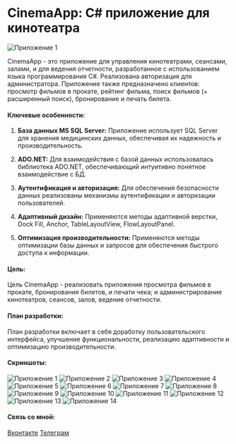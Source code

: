 # CinemaApp: C# приложение для кинотеатра

![Приложение 1](screenshots/kino.ico)
  
  CinemaApp - это приложение для управления кинотеатрами, сеансами, залами, и для ведения отчетности, разработанное с использованием языка программирования C#. Реализована авторизация для администратора. Приложение также предназначено клиентов: просмотр фильмов в прокате, рейтинг фильма, поиск фильмов (+ расширенный поиск), бронирование и печать билета.
  
  </div>
</div>

#### Ключевые особенности:

1. **База данных MS SQL Server:** Приложение использует SQL Server для хранения медицинских данных, обеспечивая их надежность и производительность.

2. **ADO.NET:** Для взаимодействия с базой данных использовалась библиотека ADO.NET, обеспечивающий интуитивно понятное взаимодействие с БД.

3. **Аутентификация и авторизация:** Для обеспечения безопасности данных реализованы механизмы аутентификации и авторизации пользователей.

4. **Адаптивный дизайн:** Применяются методы адаптивной верстки, Dock Fill, Anchor, TableLayoutView, FlowLayoutPanel.

5. **Оптимизация производительности:** Применяются методы оптимизации базы данных и запросов для обеспечения быстрого доступа к информации.


#### Цель:

Цель CinemaApp - реализовать приложения просмотра фильмов в прокате, бронирования билетов, и печати чека; и администрирование кинотеатров, сеансов, залов, ведение отчетности.

#### План разработки:

План разработки включает в себя доработку пользовательского интерфейса, улучшение функциональности, реализацию адаптивности и оптимизацию производительности.

#### Скриншоты:
![Приложение 1](screenshots/1.png)
![Приложение 2](screenshots/2.png)
![Приложение 3](screenshots/3.png)
![Приложение 4](screenshots/4.png)
![Приложение 5](screenshots/5.png)
![Приложение 6](screenshots/6.png)
![Приложение 7](screenshots/7.png)
![Приложение 8](screenshots/8.png)
![Приложение 9](screenshots/9.png)
![Приложение 10](screenshots/10.png)
![Приложение 11](screenshots/11.png)
![Приложение 12](screenshots/12.png)
![Приложение 13](screenshots/13.png)
![Приложение 14](screenshots/14.png)

#### Связь со мной:
[Вконтакте](https://vk.com/true_lnz/)
[Телеграм](https://t.me/lansonz/)
